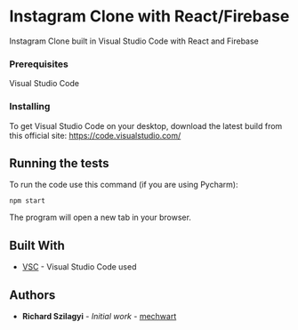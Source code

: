 # Instagram Clone with React/Firebase
Instagram Clone built in Visual Studio Code with React and Firebase

### Prerequisites

Visual Studio Code

### Installing

To get Visual Studio Code on your desktop, download the latest build from this official site:
https://code.visualstudio.com/

## Running the tests

To run the code use this command (if you are using Pycharm):
```
npm start
```
The program will open a new tab in your browser.
 
## Built With

* [VSC](https://code.visualstudio.com/) - Visual Studio Code used

## Authors

* **Richard Szilagyi** - *Initial work* - [mechwart](https://github.com/mechwart)
